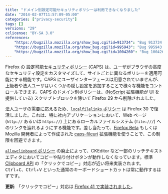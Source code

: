 ```yaml
---
title: "ドメイン別設定可能セキュリティポリシーは利用できなくなりました"
date: "2014-02-07T11:57:09-05:00"
categories: ["privacy-security"]
tags: []
versions: "29"
cclicense: "BY-SA 3.0"
references:
    "https://bugzilla.mozilla.org/show_bug.cgi?id=913734": "Bug 913734 – Remove domain policy goop from CAPS"
    "https://bugzilla.mozilla.org/show_bug.cgi?id=995943": "Bug 995943 – local (file://) links don\'t work even when configured for company\'s internal system"
    "https://bugzilla.mozilla.org/show_bug.cgi?id=1004260": "Bug 1004260 – Firefox 29 broke clipboard access; restore the CAPS allowclipboard policy until the Clipboard API allows click-to-copy"
---
```

Firefox の [設定可能セキュリティポリシー](http://kb.mozillazine.org/Security_Policies) (CAPS) は、ユーザがブラウザの高度なセキュリティ設定をカスタマイズして、サイトごとに異なるポリシーを適用可能にする機能です。CAPS にユーザインターフェースは用意されていませんが、上級者や法人ユーザはいくつかの隠し設定を追加することで様々な機能をコントロールできます。CAPS のドメイン別ポリシーは、([NoScript](https://addons.mozilla.org/ja/firefox/addon/noscript/) 拡張機能が UI を提供している) スクリプトブロックを除いて Firefox 29 から削除されました。

法人ユーザの需要に応えるため、[`localfilelinks` ポリシー](http://kb.mozillazine.org/Links_to_local_pages_do_not_work) は Firefox 30 で復活しました。これは、特に社内アプリケーションにおいて、Web ページ (`http://` あるいは `https://`) 上にあるローカルファイルシステム (`file:///`) へのリンクを辿れるようにする機能です。差し当たって、[Firefox Beta](http://www.mozilla.org/ja/firefox/channel/) もしくは Mozilla 開発者によって作成された [caps-fileuri](https://addons.mozilla.org/ja/firefox/addon/caps-fileuri/) 拡張機能を使うことで、この制限を回避できます。

[`allowclipboard` ポリシー](http://kb.mozillazine.org/Granting_JavaScript_access_to_the_clipboard) の廃止によって、CKEditor など一部のリッチテキストエディタにおいてコピーや貼り付けボタンが動作しなくなっています。標準 [Clipboard API](https://developer.mozilla.org/ja/docs/Web/API/ClipboardEvent) の「クリックでコピー」対応が近い将来実装されます。<kbd>Ctrl</kbd>+<kbd>C</kbd>、<kbd>Ctrl</kbd>+<kbd>V</kbd> といった通常のキーボードショートカットは常に動作するはずです。

**更新**: 「クリックでコピー」対応は [Firefox 41 で実装されました](https://www.fxsitecompat.com/ja/docs/2015/document-execcommand-for-cut-copy-and-paste-no-longer-throws/)。
